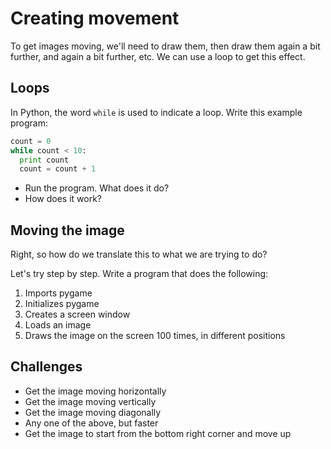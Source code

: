 # Creating movement

To get images moving, we'll need to draw them, then draw them again a bit further, and again a bit further, etc. We can use a loop to get this effect.

## Loops

In Python, the word `while` is used to indicate a loop. Write this example program:

```python
count = 0
while count < 10:
  print count
  count = count + 1
```

* Run the program. What does it do?
* How does it work?

## Moving the image

Right, so how do we translate this to what we are trying to do?

Let's try step by step. Write a program that does the following:

1. Imports pygame
2. Initializes pygame
3. Creates a screen window
4. Loads an image
5. Draws the image on the screen 100 times, in different positions

## Challenges

* Get the image moving horizontally
* Get the image moving vertically
* Get the image moving diagonally
* Any one of the above, but faster
* Get the image to start from the bottom right corner and move up
